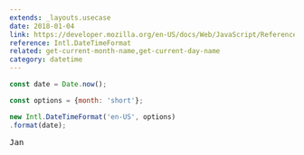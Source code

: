 ```yaml
---
extends: _layouts.usecase
date: 2018-01-04
link: https://developer.mozilla.org/en-US/docs/Web/JavaScript/Reference/Global_Objects/DateTimeFormat
reference: Intl.DateTimeFormat
related: get-current-month-name,get-current-day-name
category: datetime
---
```



```javascript
const date = Date.now();

const options = {month: 'short'};

new Intl.DateTimeFormat('en-US', options)
.format(date);
```
<pre class="output">
Jan
</pre>

